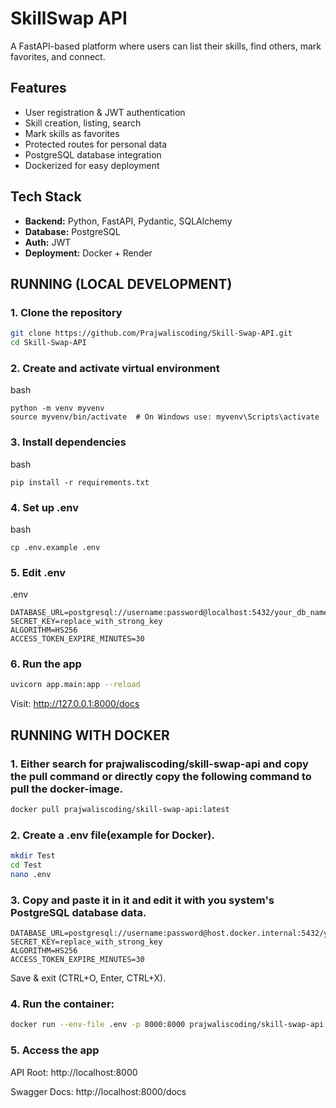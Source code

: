# SkillSwap API
A FastAPI-based platform where users can list their skills, find others, mark favorites, and connect.

## Features
- User registration & JWT authentication
- Skill creation, listing, search
- Mark skills as favorites
- Protected routes for personal data
- PostgreSQL database integration
- Dockerized for easy deployment

## Tech Stack
- **Backend:** Python, FastAPI, Pydantic, SQLAlchemy
- **Database:** PostgreSQL
- **Auth:** JWT
- **Deployment:** Docker + Render

## RUNNING (LOCAL DEVELOPMENT)

### 1. Clone the repository
```bash
git clone https://github.com/Prajwaliscoding/Skill-Swap-API.git 
cd Skill-Swap-API
```

### 2. Create and activate virtual environment
bash
```
python -m venv myvenv
source myvenv/bin/activate  # On Windows use: myvenv\Scripts\activate
```

### 3. Install dependencies
bash 
```
pip install -r requirements.txt
```

### 4. Set up .env

bash 
```
cp .env.example .env
```

### 5. Edit .env
.env
```
DATABASE_URL=postgresql://username:password@localhost:5432/your_db_name
SECRET_KEY=replace_with_strong_key
ALGORITHM=HS256
ACCESS_TOKEN_EXPIRE_MINUTES=30
```

### 6. Run the app
```bash
uvicorn app.main:app --reload
```
Visit: http://127.0.0.1:8000/docs



## RUNNING WITH DOCKER

### 1. Either search for prajwaliscoding/skill-swap-api and copy the pull command or directly copy the following command to pull the docker-image.
```bash
docker pull prajwaliscoding/skill-swap-api:latest
```

### 2. Create a .env file(example for Docker).
```bash
mkdir Test
cd Test
nano .env
```

### 3. Copy and paste it in it and edit it with you system's PostgreSQL database data. 
```.env
DATABASE_URL=postgresql://username:password@host.docker.internal:5432/your_db_name
SECRET_KEY=replace_with_strong_key
ALGORITHM=HS256
ACCESS_TOKEN_EXPIRE_MINUTES=30
```
Save & exit (CTRL+O, Enter, CTRL+X).

### 4. Run the container:
```bash
docker run --env-file .env -p 8000:8000 prajwaliscoding/skill-swap-api 
```

### 5. Access the app
API Root: http://localhost:8000

Swagger Docs: http://localhost:8000/docs


